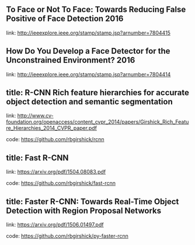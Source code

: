

## To Face or Not To Face: Towards Reducing False Positive of Face Detection 2016

link: http://ieeexplore.ieee.org/stamp/stamp.jsp?arnumber=7804415

## How Do You Develop a Face Detector for the Unconstrained Environment? 2016

link: http://ieeexplore.ieee.org/stamp/stamp.jsp?arnumber=7804414

## title: R-CNN Rich feature hierarchies for accurate object detection and semantic segmentation

link: http://www.cv-foundation.org/openaccess/content_cvpr_2014/papers/Girshick_Rich_Feature_Hierarchies_2014_CVPR_paper.pdf

code: https://github.com/rbgirshick/rcnn

## title: Fast R-CNN

link: https://arxiv.org/pdf/1504.08083.pdf

code: https://github.com/rbgirshick/fast-rcnn

## title: Faster R-CNN: Towards Real-Time Object Detection with Region Proposal Networks

link: https://arxiv.org/pdf/1506.01497.pdf

code: https://github.com/rbgirshick/py-faster-rcnn